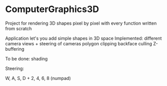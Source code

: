# ComputerGraphics3D

Project for rendering 3D shapes pixel by pixel with every function written from scratch

Application let's you add simple shapes in 3D space
Implemented:
different camera views + steering of cameras
polygon clipping
backface culling
Z-buffering

To be done:
shading


Steering:

W, A, S, D + 2, 4, 6, 8 (numpad)
